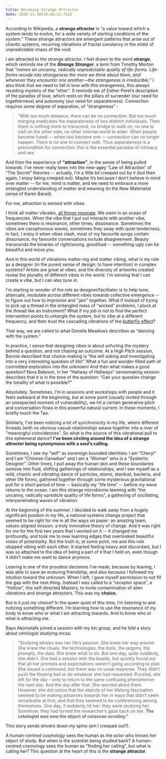 ```yaml
---
title: Becoming Strange Attractor
date: 2020-11-18T20:46:52.754Z
---
```

According to Wikipedia, a **strange attractor** is “a value toward which a system tends to evolve, for a wide variety of starting conditions of the system.” These strange attractors are emergent patterns that arise out of chaotic systems, recurring vibrations of fractal constancy in the midst of unpredictable chaos of the void. 

I am attracted to the strange attractor. I feel drawn to the word ***strange***, which reminds me of the ***Strange Stranger***, a term from Timothy Morton that *“names an uncanny, radically unpredictable quality of life-forms. Life-forms recede into strangeness the more we think about them, and whenever they encounter one another—the strangeness is irreducible.”* I also think that we need to fall in love with this strangeness, this always receding mystery of the “other”. It reminds me of Esther Perel’s description of the paradox of love, which rests on the pillars of surrender (our need for togetherness) and autonomy (our need for separateness). Connection requires some degree of separation, of “strangeness” : 

> “With too much distance, there can be no connection. But too much merging eradicates the separateness of two distinct individuals. Then there is nothing more to transcend, no bridge to walk on, no one to visit on the other side, no other internal world to enter. When people become fused — when two become one — connection can no longer happen. There is no one to connect with. Thus separateness is a precondition for connection: this is the essential paradox of intimacy and sex.

And then the experience of **“attraction”**, in the sense of being pulled towards. I’ve never really been into the new-agey “Law of Attraction” of “The Secret” theories -- actually, I’m a little bit creeped out by it (but then again, I enjoy being creeped out). Maybe it’s because I don’t believe in mind over matter -- for me, mind is matter, and we need to embrace a more entangled understanding of matter and meaning (in the New Materialist sense of Karen Barad). 

For me, attraction is sensed with vibes. 

I think all matter vibrates, [all things resonate](https://blogs.scientificamerican.com/observations/the-hippies-were-right-its-all-about-vibrations-man/). We swim in an ocean of frequencies. When the vibe that I put out interacts with another vibe, sometimes there is resonance, other times, dissonance. Sometimes the vibes are cacophonous waves, sometimes they sway with quiet tenderness. In fact, I enjoy it when vibes clash, most of my favourite songs contain dissonance, my favourite conversations include disagreement. Beauty transcends the binaries of right/wrong, good/bad -- something ugly can be beautiful and move you. 

And in this world of vibrations matter-ing and matter vibing, what is my role as a designer (in the purest sense of design: to have intention) in complex systems? Artists are great at vibes, and the diversity of artworks created reveal the plurality of different vibes in the world. I'm sensing that I can create a vibe, but I can also *tune in.* 

I'm starting to wonder of the role as designer/facilitator is to help tune, attenuate, modulate across different vibes towards collective emergence -- to figure out how to improvise and "jam" together. What if instead of trying to pick up a thread in the entangled mass of “wicked” problems, I pluck at the thread like an instrument? What if my job is not to find the perfect intervention points to untangle the system, but to vibe at a different frequency, and then trust the cascading vibrations of the [butterfly effect](https://en.wikipedia.org/wiki/Butterfly_effect)? 

That way, we are called to what Donella Meadows describes as “dancing with the system.” 

In practice, I sense that designing vibes is about unfurling the mystery behind a question, and not chasing an outcome. At a High Pitch session, Bonnie described that choice-making is “the will asking and investigating into a very interesting question of life!” What a fun and wonder-filled path of committed exploration into the unknown! And then what makes a good question? Nora Bateson, in her “Hallway of Hallways” sensemaking session describes that it is in the tone of the question: “Can your question change the tonality of what is possible?” 

Absolutely. Sometimes, I’m in sessions and workshops with people and it feels awkward at the beginning, but at some point (usually invited through an unexpected moment of vulnerability), we hit a certain generative pitch and conversation flows in this powerful natural current. In these moments, I briefly touch the Tao. 

Similarly, I’ve been noticing a lot of synchronicity in my life, where different threads (with no obvious casual relationship) weave together into a river of "meaningful coincidences". So what is the source of this vibrational pull to this ephemeral dance? **I’ve been circling around the idea of a strange attractor being synonymous with a soul’s calling.** 

Sometimes, I see my “self” as sovereign bounded identities: I am “Cheryl” and I am “Chinese-Canadian” and I am a “Woman” who is a “Systemic Designer”. Other times, I pull away the human skin and these boundaries osmose into fluid, shifting gatherings of relationships, and I see myself as a wild, chaotic and vibrating dance of particles, atoms, stardust, bacteria, and other life forms, gathered together through some mysterious gravitational pull for a short period of time -- basically my “life time” -- before my wave returns to the ocean. I am this strange microbiome teeming with “the uncanny, radically upredicle quality of life forms”, a gathering of oscillating, interpenetrating waves of vibration. 

At the beginning of the summer, I decided to walk away from a hugely significant position in my life, a national systems change project that seemed to be right for me in all the ways on paper: an amazing team, values-aligned mission, a truly innovative theory of change. And it was right for me for the first two years that I worked on it -- it changed me profoundly, and took me to new learning edges that overlooked beautiful vistas of potentiality. But the truth is, at some point, me and this role stopped vibing with each other. It started feeling heavy and discordant, but I was so attached to the idea of being a part of it that I held on, even though it didn’t make me want to dance anymore.  

Leaving is one of the proudest decisions I’ve made, because by leaving, I was able to save an enduring friendship, and also because I followed my intuition toward the unknown. When I left, I gave myself permission to not fill the gap with the next thing. Instead I was called to a “receptor space”, a “Hollow”, this self-directed Masters, to invite contamination of alien vibrations and strange attractors. This was my **choice.** 

But is it just *my* choice? In the queer quiet of this time, I’m listening to and noticing something different. I’m learning how to use the resonance of my body to know who or what I am attracting towards. And to know who or what is attracting me. 

Bayo Akomolafe joined a session with my kin group, and he told a story about cetologist studying orcas: 

> "Studying whales was her life’s passion. She knew her way around. She knew the rituals, the technologies, the tools, the jargons, the prompts, the data. She knew what to do. But one day, quite suddenly, she didn’t. She had a session with the beasts, but quickly found out that all her prompts and expectations weren’t going according to plan. She issued a command, but there was no usual response. They didn’t push the floating ball or do whatever she had requested. Puzzled, she left for the day – only to return to the same confusing phenomenon the next day. And the day after that. She worried about them. However, she did notice that the objects of her lifelong fascination seemed to be making advances towards her in ways that didn’t seem remarkable at first, and that they seemed to be conferencing among themselves. One day, it suddenly hit her: they were studying her. Somehow, they had turned the researcher’s gaze back on her. **The cetologist was now the object of cetacean scrutiny."** 

This story sends shivers down my spine (am I creeped out?). 

A human-centred cosmology sees the human as the actor who knows her object of study. But when is the scientist being studied back? A human-centred cosmology sees the human as "finding her calling", but what is calling her? This question at the heart of this is the **strange attractor**.